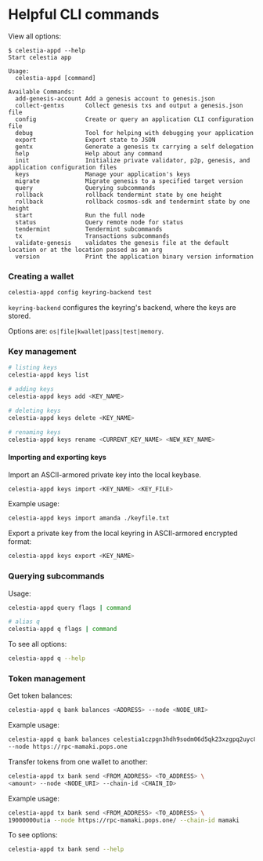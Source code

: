 # Helpful CLI commands

View all options:

```console
$ celestia-appd --help
Start celestia app

Usage:
  celestia-appd [command]

Available Commands:
  add-genesis-account Add a genesis account to genesis.json
  collect-gentxs      Collect genesis txs and output a genesis.json file
  config              Create or query an application CLI configuration file
  debug               Tool for helping with debugging your application
  export              Export state to JSON
  gentx               Generate a genesis tx carrying a self delegation
  help                Help about any command
  init                Initialize private validator, p2p, genesis, and application configuration files
  keys                Manage your application's keys
  migrate             Migrate genesis to a specified target version
  query               Querying subcommands
  rollback            rollback tendermint state by one height
  rollback            rollback cosmos-sdk and tendermint state by one height
  start               Run the full node
  status              Query remote node for status
  tendermint          Tendermint subcommands
  tx                  Transactions subcommands
  validate-genesis    validates the genesis file at the default location or at the location passed as an arg
  version             Print the application binary version information
```

### Creating a wallet

```sh
celestia-appd config keyring-backend test
```

`keyring-backend` configures the keyring's backend, where the keys are stored.

Options are: `os|file|kwallet|pass|test|memory`.

### Key management

```sh
# listing keys
celestia-appd keys list

# adding keys
celestia-appd keys add <KEY_NAME>

# deleting keys
celestia-appd keys delete <KEY_NAME>

# renaming keys
celestia-appd keys rename <CURRENT_KEY_NAME> <NEW_KEY_NAME>
```

#### Importing and exporting keys

Import an ASCII-armored private key into the local keybase.

```sh
celestia-appd keys import <KEY_NAME> <KEY_FILE>
```

Example usage:

```sh
celestia-appd keys import amanda ./keyfile.txt
```

Export a private key from the local keyring in ASCII-armored encrypted format:

```sh
celestia-appd keys export <KEY_NAME>
```

### Querying subcommands

Usage:

```sh
celestia-appd query flags | command

# alias q
celestia-appd q flags | command
```

To see all options:

```sh
celestia-appd q --help
```

### Token management

Get token balances:

```sh
celestia-appd q bank balances <ADDRESS> --node <NODE_URI>
```

Example usage:

```sh
celestia-appd q bank balances celestia1czpgn3hdh9sodm06d5qk23xzgpq2uyc8ggdqgw \
--node https://rpc-mamaki.pops.one
```

Transfer tokens from one wallet to another:

```sh
celestia-appd tx bank send <FROM_ADDRESS> <TO_ADDRESS> \
<amount> --node <NODE_URI> --chain-id <CHAIN_ID>
```

Example usage:

```sh
celestia-appd tx bank send <FROM_ADDRESS> <TO_ADDRESS> \
19000000utia --node https://rpc-mamaki.pops.one/ --chain-id mamaki
```

To see options:

```sh
celestia-appd tx bank send --help
```
